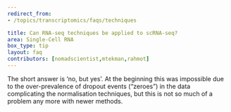 ```yaml
---
redirect_from:
- /topics/transcriptomics/faqs/techniques

title: Can RNA-seq techniques be applied to scRNA-seq?
area: Single-Cell RNA
box_type: tip
layout: faq
contributors: [nomadscientist,mtekman,rahmot]
---
```


The short answer is ‘no, but yes’. At the beginning this was impossible due to the over-prevalence of dropout events (“zeroes”) in the data complicating the normalisation techniques, but this is not so much of a problem any more with newer methods.
